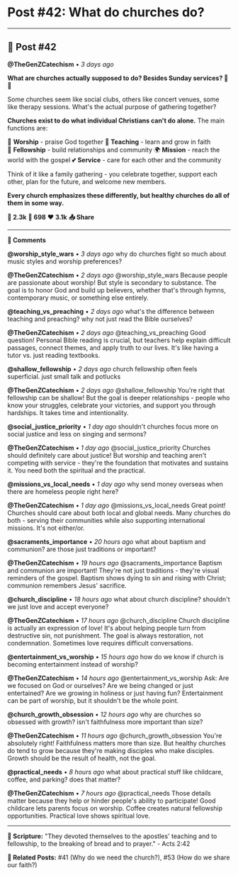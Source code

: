 # Post #42: What do churches do?

---

## 📱 Post #42

**@TheGenZCatechism** • *3 days ago*

**What are churches actually supposed to do? Besides Sunday services? 🎯⛪**

Some churches seem like social clubs, others like concert venues, some like therapy sessions. What's the actual purpose of gathering together?

**Churches exist to do what individual Christians can't do alone.** The main functions are:

🙏 **Worship** - praise God together
📖 **Teaching** - learn and grow in faith  
🤝 **Fellowship** - build relationships and community
🌍 **Mission** - reach the world with the gospel
💕 **Service** - care for each other and the community

Think of it like a family gathering - you celebrate together, support each other, plan for the future, and welcome new members.

**Every church emphasizes these differently, but healthy churches do all of them in some way.**

**💭 2.3k** **🔄 698** **❤️ 3.1k** **📤 Share**

---

**💬 Comments**

**@worship_style_wars** • *3 days ago*
why do churches fight so much about music styles and worship preferences?

**@TheGenZCatechism** • *2 days ago*
@worship_style_wars Because people are passionate about worship! But style is secondary to substance. The goal is to honor God and build up believers, whether that's through hymns, contemporary music, or something else entirely.

**@teaching_vs_preaching** • *2 days ago*
what's the difference between teaching and preaching? why not just read the Bible ourselves?

**@TheGenZCatechism** • *2 days ago*
@teaching_vs_preaching Good question! Personal Bible reading is crucial, but teachers help explain difficult passages, connect themes, and apply truth to our lives. It's like having a tutor vs. just reading textbooks.

**@shallow_fellowship** • *2 days ago*
church fellowship often feels superficial. just small talk and potlucks

**@TheGenZCatechism** • *2 days ago*
@shallow_fellowship You're right that fellowship can be shallow! But the goal is deeper relationships - people who know your struggles, celebrate your victories, and support you through hardships. It takes time and intentionality.

**@social_justice_priority** • *1 day ago*
shouldn't churches focus more on social justice and less on singing and sermons?

**@TheGenZCatechism** • *1 day ago*
@social_justice_priority Churches should definitely care about justice! But worship and teaching aren't competing with service - they're the foundation that motivates and sustains it. You need both the spiritual and the practical.

**@missions_vs_local_needs** • *1 day ago*
why send money overseas when there are homeless people right here?

**@TheGenZCatechism** • *1 day ago*
@missions_vs_local_needs Great point! Churches should care about both local and global needs. Many churches do both - serving their communities while also supporting international missions. It's not either/or.

**@sacraments_importance** • *20 hours ago*
what about baptism and communion? are those just traditions or important?

**@TheGenZCatechism** • *19 hours ago*
@sacraments_importance Baptism and communion are important! They're not just traditions - they're visual reminders of the gospel. Baptism shows dying to sin and rising with Christ; communion remembers Jesus' sacrifice.

**@church_discipline** • *18 hours ago*
what about church discipline? shouldn't we just love and accept everyone?

**@TheGenZCatechism** • *17 hours ago*
@church_discipline Church discipline is actually an expression of love! It's about helping people turn from destructive sin, not punishment. The goal is always restoration, not condemnation. Sometimes love requires difficult conversations.

**@entertainment_vs_worship** • *15 hours ago*
how do we know if church is becoming entertainment instead of worship?

**@TheGenZCatechism** • *14 hours ago*
@entertainment_vs_worship Ask: Are we focused on God or ourselves? Are we being changed or just entertained? Are we growing in holiness or just having fun? Entertainment can be part of worship, but it shouldn't be the whole point.

**@church_growth_obsession** • *12 hours ago*
why are churches so obsessed with growth? isn't faithfulness more important than size?

**@TheGenZCatechism** • *11 hours ago*
@church_growth_obsession You're absolutely right! Faithfulness matters more than size. But healthy churches do tend to grow because they're making disciples who make disciples. Growth should be the result of health, not the goal.

**@practical_needs** • *8 hours ago*
what about practical stuff like childcare, coffee, and parking? does that matter?

**@TheGenZCatechism** • *7 hours ago*
@practical_needs Those details matter because they help or hinder people's ability to participate! Good childcare lets parents focus on worship. Coffee creates natural fellowship opportunities. Practical love shows spiritual love.

---

**📖 Scripture:** "They devoted themselves to the apostles' teaching and to fellowship, to the breaking of bread and to prayer." - Acts 2:42

**🔗 Related Posts:** #41 (Why do we need the church?), #53 (How do we share our faith?) 